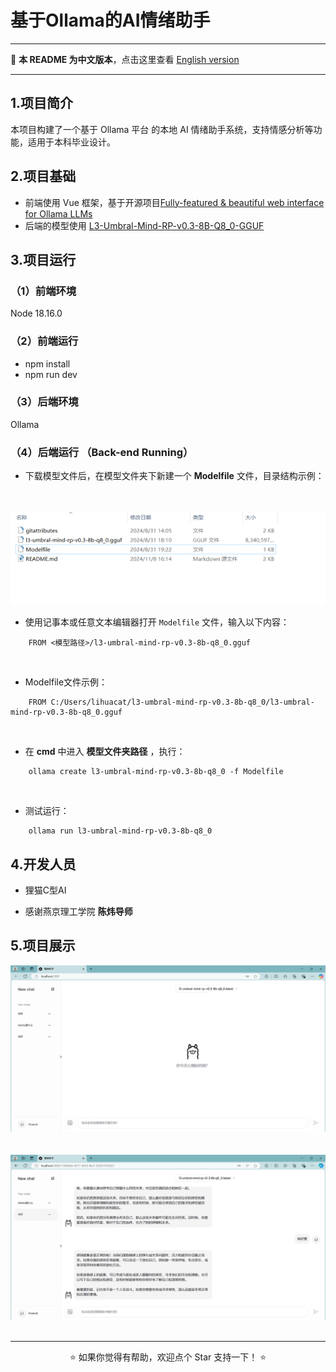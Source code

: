 # 基于Ollama的AI情绪助手

---

📖 **本 README 为中文版本**，点击这里查看 [English version](./README_EN.md)  

---

## 1.项目简介
本项目构建了一个基于 Ollama 平台 的本地 AI 情绪助手系统，支持情感分析等功能，适用于本科毕业设计。

## 2.项目基础
- 前端使用 Vue 框架，基于开源项目[Fully-featured & beautiful web interface for Ollama LLMs](https://github.com/jakobhoeg/nextjs-ollama-llm-ui)
- 后端的模型使用 [L3-Umbral-Mind-RP-v0.3-8B-Q8_0-GGUF](https://huggingface.co/Ransss/L3-Umbral-Mind-RP-v0.3-8B-Q8_0-GGUF)

## 3.项目运行
### （1）前端环境
Node 18.16.0
### （2）前端运行
- npm install
- npm run dev
### （3）后端环境
Ollama<br>
### （4）后端运行 （Back-end Running）

- 下载模型文件后，在模型文件夹下新建一个 __Modelfile__  文件，目录结构示例：
<br>
<br>
<img src="/show11.png"/>

- 使用记事本或任意文本编辑器打开 `Modelfile` 文件，输入以下内容：<br>

```plaintext
    FROM <模型路径>/l3-umbral-mind-rp-v0.3-8b-q8_0.gguf
```
<br>

- Modelfile文件示例：

```plaintext
    FROM C:/Users/lihuacat/l3-umbral-mind-rp-v0.3-8b-q8_0/l3-umbral-mind-rp-v0.3-8b-q8_0.gguf
```

<br>

- 在 __cmd__ 中进入 __模型文件夹路径__ ，执行：

```plaintext
    ollama create l3-umbral-mind-rp-v0.3-8b-q8_0 -f Modelfile
```
<br>

- 测试运行：

```plaintext
    ollama run l3-umbral-mind-rp-v0.3-8b-q8_0
```


## 4.开发人员

- 狸猫C型AI

- 感谢燕京理工学院 __陈炜导师__

## 5.项目展示
<img src="/show-1.png"/><br>
<br>
<br>
<img src="/show2.png"/><br>
<br>

---

<p align="center">⭐️ 如果你觉得有帮助，欢迎点个 Star 支持一下！ ⭐️</p>

